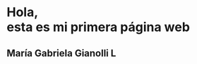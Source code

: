 <html>
<head>
<meta charset="UTF-8">
<title>Mi primera web</title>
</head>
<body>
	<h1>Hola, <div>
		</div>esta es mi primera página web</h1>
	<h2>María Gabriela Gianolli L</h2>
</body>
</html>
